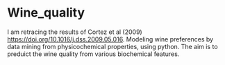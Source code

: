 # Wine_quality
I am retracing the results of Cortez et al (2009) https://doi.org/10.1016/j.dss.2009.05.016. Modeling wine preferences by data mining from physicochemical properties, using python.
The aim is to preduict the wine quality from various biochemical features.
